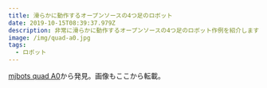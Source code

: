```yaml
---
title: 滑らかに動作するオープンソースの4つ足のロボット
date: 2019-10-15T08:39:37.979Z
description: 非常に滑らかに動作するオープンソースの4つ足のロボット作例を紹介します
image: /img/quad-a0.jpg
tags:
  - ロボット
---
```

[mjbots quad A0](https://hackaday.io/project/167845-mjbots-quad-a0)から発見。画像もここから転載。

